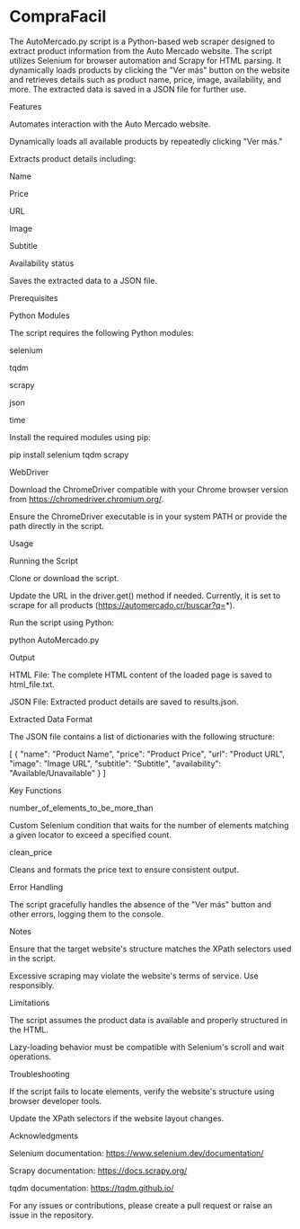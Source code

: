 # CompraFacil

The AutoMercado.py script is a Python-based web scraper designed to extract product information from the Auto Mercado website. The script utilizes Selenium for browser automation and Scrapy for HTML parsing. It dynamically loads products by clicking the "Ver más" button on the website and retrieves details such as product name, price, image, availability, and more. The extracted data is saved in a JSON file for further use.

Features

Automates interaction with the Auto Mercado website.

Dynamically loads all available products by repeatedly clicking "Ver más."

Extracts product details including:

Name

Price

URL

Image

Subtitle

Availability status

Saves the extracted data to a JSON file.

Prerequisites

Python Modules

The script requires the following Python modules:

selenium

tqdm

scrapy

json

time

Install the required modules using pip:

pip install selenium tqdm scrapy

WebDriver

Download the ChromeDriver compatible with your Chrome browser version from https://chromedriver.chromium.org/.

Ensure the ChromeDriver executable is in your system PATH or provide the path directly in the script.

Usage

Running the Script

Clone or download the script.

Update the URL in the driver.get() method if needed. Currently, it is set to scrape for all products (https://automercado.cr/buscar?q=*).

Run the script using Python:

python AutoMercado.py

Output

HTML File: The complete HTML content of the loaded page is saved to html_file.txt.

JSON File: Extracted product details are saved to results.json.

Extracted Data Format

The JSON file contains a list of dictionaries with the following structure:

[
  {
    "name": "Product Name",
    "price": "Product Price",
    "url": "Product URL",
    "image": "Image URL",
    "subtitle": "Subtitle",
    "availability": "Available/Unavailable"
  }
]

Key Functions

number_of_elements_to_be_more_than

Custom Selenium condition that waits for the number of elements matching a given locator to exceed a specified count.

clean_price

Cleans and formats the price text to ensure consistent output.

Error Handling

The script gracefully handles the absence of the "Ver más" button and other errors, logging them to the console.

Notes

Ensure that the target website's structure matches the XPath selectors used in the script.

Excessive scraping may violate the website's terms of service. Use responsibly.

Limitations

The script assumes the product data is available and properly structured in the HTML.

Lazy-loading behavior must be compatible with Selenium's scroll and wait operations.

Troubleshooting

If the script fails to locate elements, verify the website's structure using browser developer tools.

Update the XPath selectors if the website layout changes.

Acknowledgments

Selenium documentation: https://www.selenium.dev/documentation/

Scrapy documentation: https://docs.scrapy.org/

tqdm documentation: https://tqdm.github.io/

For any issues or contributions, please create a pull request or raise an issue in the repository.
